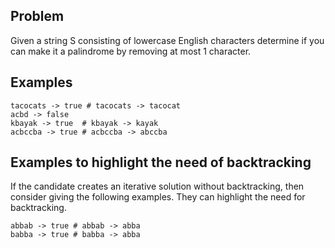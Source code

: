 
## Problem

Given a string S consisting of lowercase English characters determine if you can make it a palindrome by removing at most 1 character.

##  Examples

```
tacocats -> true # tacocats -> tacocat
acbd -> false
kbayak -> true  # kbayak -> kayak
acbccba -> true # acbccba -> abccba
```

## Examples to highlight the need of backtracking

If the candidate creates an iterative solution without backtracking, then consider giving the following examples. They can highlight the need for backtracking.

```
abbab -> true # abbab -> abba
babba -> true # babba -> abba
```